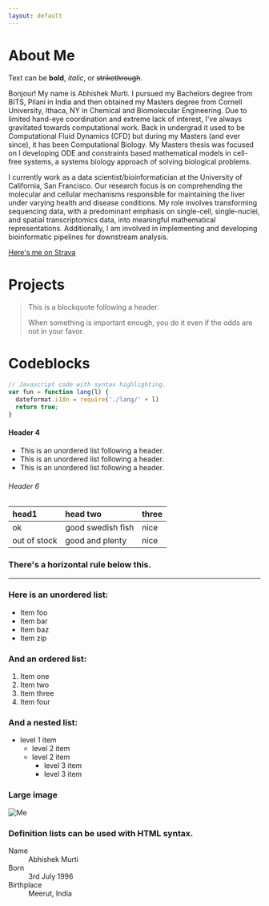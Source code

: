 ```yaml
---
layout: default
---
```


# About Me

Text can be **bold**, _italic_, or ~~strikethrough~~.

Bonjour! My name is Abhishek Murti. I pursued my Bachelors degree from BITS, Pilani in India and then obtained my Masters degree from Cornell University, Ithaca, NY in Chemical and Biomolecular Engineering. Due to limited  hand-eye coordination and extreme lack of interest, I've always gravitated towards computational work. Back in undergrad it used to be Computational Fluid Dynamics (CFD) but during my Masters (and ever since), it has been Computational Biology. My Masters thesis was focused on I developing ODE and constraints based mathematical models in cell-free systems, a systems biology approach of solving biological problems.

I currently work as a data scientist/bioinformatician at the University of California, San Francisco. Our research focus is on comprehending the molecular and cellular mechanisms responsible for maintaining the liver under varying health and disease conditions. My role involves transforming sequencing data, with a predominant emphasis on single-cell, single-nuclei, and spatial transcriptomics data, into meaningful mathematical representations. Additionally, I am involved in implementing and developing bioinformatic pipelines for downstream analysis.

[Here's me on Strava](https://www.strava.com/athletes/84323856)

# Projects

> This is a blockquote following a header.
>
> When something is important enough, you do it even if the odds are not in your favor.

# Codeblocks

```js
// Javascript code with syntax highlighting.
var fun = function lang(l) {
  dateformat.i18n = require('./lang/' + l)
  return true;
}
```

#### Header 4

*   This is an unordered list following a header.
*   This is an unordered list following a header.
*   This is an unordered list following a header.

###### Header 6

| head1        | head two          | three |
|:-------------|:------------------|:------|
| ok           | good swedish fish | nice  |
| out of stock | good and plenty   | nice  |


### There's a horizontal rule below this.

* * *

### Here is an unordered list:

*   Item foo
*   Item bar
*   Item baz
*   Item zip

### And an ordered list:

1.  Item one
1.  Item two
1.  Item three
1.  Item four

### And a nested list:

- level 1 item
  - level 2 item
  - level 2 item
    - level 3 item
    - level 3 item

### Large image

![Me](https://github.com/murti-abhishek/murti-abhishek.github.io/blob/main/img/photo.png)


### Definition lists can be used with HTML syntax.

<dl>
<dt>Name</dt>
<dd>Abhishek Murti</dd>
<dt>Born</dt>
<dd>3rd July 1996</dd>
<dt>Birthplace</dt>
<dd>Meerut, India</dd>
</dl>

